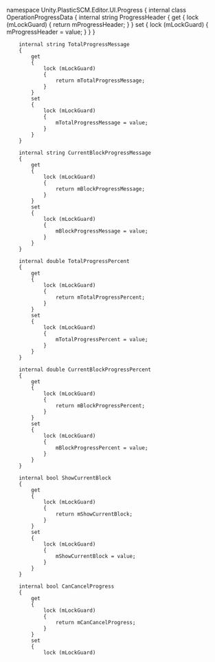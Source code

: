 ﻿namespace Unity.PlasticSCM.Editor.UI.Progress
{
    internal class OperationProgressData
    {
        internal string ProgressHeader
        {
            get
            {
                lock (mLockGuard)
                {
                    return mProgressHeader;
                }
            }
            set
            {
                lock (mLockGuard)
                {
                    mProgressHeader = value;
                }
            }
        }

        internal string TotalProgressMessage
        {
            get
            {
                lock (mLockGuard)
                {
                    return mTotalProgressMessage;
                }
            }
            set
            {
                lock (mLockGuard)
                {
                    mTotalProgressMessage = value;
                }
            }
        }

        internal string CurrentBlockProgressMessage
        {
            get
            {
                lock (mLockGuard)
                {
                    return mBlockProgressMessage;
                }
            }
            set
            {
                lock (mLockGuard)
                {
                    mBlockProgressMessage = value;
                }
            }
        }

        internal double TotalProgressPercent
        {
            get
            {
                lock (mLockGuard)
                {
                    return mTotalProgressPercent;
                }
            }
            set
            {
                lock (mLockGuard)
                {
                    mTotalProgressPercent = value;
                }
            }
        }

        internal double CurrentBlockProgressPercent
        {
            get
            {
                lock (mLockGuard)
                {
                    return mBlockProgressPercent;
                }
            }
            set
            {
                lock (mLockGuard)
                {
                    mBlockProgressPercent = value;
                }
            }
        }

        internal bool ShowCurrentBlock
        {
            get
            {
                lock (mLockGuard)
                {
                    return mShowCurrentBlock;
                }
            }
            set
            {
                lock (mLockGuard)
                {
                    mShowCurrentBlock = value;
                }
            }
        }

        internal bool CanCancelProgress
        {
            get
            {
                lock (mLockGuard)
                {
                    return mCanCancelProgress;
                }
            }
            set
            {
                lock (mLockGuard)
               